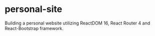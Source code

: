 # personal-site
Building a personal website utilizing ReactDOM 16, React Router 4 and React-Bootstrap framework.
